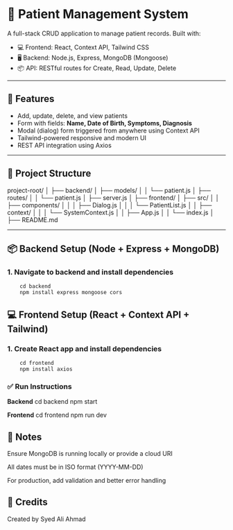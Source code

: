 # 🏥 Patient Management System

A full-stack CRUD application to manage patient records. Built with:

- 💻 Frontend: React, Context API, Tailwind CSS
- 🖥️ Backend: Node.js, Express, MongoDB (Mongoose)
- 📦 API: RESTful routes for Create, Read, Update, Delete

---

## 🚀 Features

- Add, update, delete, and view patients
- Form with fields: **Name, Date of Birth, Symptoms, Diagnosis**
- Modal (dialog) form triggered from anywhere using Context API
- Tailwind-powered responsive and modern UI
- REST API integration using Axios

---

## 📂 Project Structure
project-root/
│
├── backend/
│ ├── models/
│ │ └── patient.js
│ ├── routes/
│ │ └── patient.js
│ ├── server.js
│
├── frontend/
│ ├── src/
│ │ ├── components/
│ │ │ ├── Dialog.js
│ │ │ └── PatientList.js
│ │ ├── context/
│ │ │ └── SystemContext.js
│ │ ├── App.js
│ │ └── index.js
│
├── README.md

---

## 📦 Backend Setup (Node + Express + MongoDB)

### 1. Navigate to backend and install dependencies

        cd backend
        npm install express mongoose cors

## 💻 Frontend Setup (React + Context API + Tailwind)
### 1. Create React app and install dependencies
        cd frontend
        npm install axios

        
### ✅ Run Instructions

**Backend**
cd backend
npm start

**Frontend**
cd frontend
npm run dev

## 📌 Notes
Ensure MongoDB is running locally or provide a cloud URI

All dates must be in ISO format (YYYY-MM-DD)

For production, add validation and better error handling

## 🙌 Credits
Created by Syed Ali Ahmad
